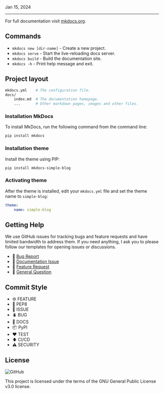 Jan 15, 2024

---

For full documentation visit [mkdocs.org](https://www.mkdocs.org).

## Commands

* `mkdocs new [dir-name]` - Create a new project.
* `mkdocs serve` - Start the live-reloading docs server.
* `mkdocs build` - Build the documentation site.
* `mkdocs -h` - Print help message and exit.

## Project layout

```bash
mkdocs.yml    # The configuration file.
docs/
    index.md  # The documentation homepage.
    ...       # Other markdown pages, images and other files.
```

### Installation MkDocs

To install MkDocs, run the following command from the command line:

```bash
pip install mkdocs
```

### Installation theme

Install the theme using PIP:

```bash
pip install mkdocs-simple-blog
```

### Activating theme

After the theme is installed, edit your `mkdocs.yml` file and set the theme name to `simple-blog`:

```yml
theme:
    name: simple-blog
```

## Getting Help

We use GitHub issues for tracking bugs and feature requests and have limited bandwidth to address them. If you need anything, I ask you to please follow our templates for opening issues or discussions.

- 🐛 [Bug Report](https://github.com/FernandoCelmer/mkdocs-simple-blog/issues/new/choose)
- 📕 [Documentation Issue](https://github.com/FernandoCelmer/mkdocs-simple-blog/issues/new/choose)
- 🚀 [Feature Request](https://github.com/FernandoCelmer/mkdocs-simple-blog/issues/new/choose)
- 💬 [General Question](https://github.com/FernandoCelmer/mkdocs-simple-blog/issues/new/choose)

## Commit Style

- ⚙️ FEATURE
- 📝 PEP8
- 📌 ISSUE
- 🪲 BUG
- 📘 DOCS
- 📦 PyPI
- ❤️️ TEST
- ⬆️ CI/CD
- ⚠️ SECURITY

## License
![GitHub](https://img.shields.io/github/license/FernandoCelmer/mkdocs-simple-blog?style=flat-square)

This project is licensed under the terms of the GNU General Public License v3.0 license.

